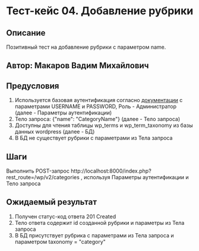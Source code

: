 # Тест-кейс 04. Добавление рубрики

## Описание
Позитивный тест на добавление рубрики с параметром name.

## Автор: Макаров Вадим Михайлович

## Предусловия
1) Используется базовая аутентификация согласно 
[документации](https://developer.wordpress.org/rest-api/using-the-rest-api/authentication/#basic-authentication-with-application-passwords)
с параметрами USERNAME и PASSWORD, Роль - Администратор (далее - Параметры аутентификации)
2) Тело запроса: {"name": "CategoryName"} (далее - Тело запроса)
3) Доступны для чтения таблицы wp_terms и wp_term_taxonomy из базы данных wordpress (далее - БД)
4) В БД не существует рубрики с параметрами из Тела запроса


## Шаги
Выполнить POST-запрос http://localhost:8000/index.php?rest_route=/wp/v2/categories , используя Параметры аутентификации и Тело запроса


## Ожидаемый результат
1) Получен статус-код ответа 201 Created
2) Тело ответа содержит id созданной рубрики и параметры из Тела запроса
3) В БД присутствует рубрика с параметрами из Тела запроса и параметром taxonomy = "category"